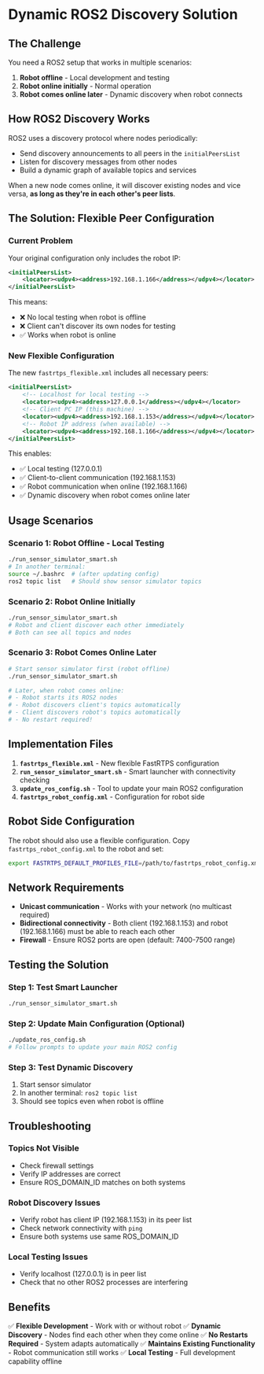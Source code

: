 # Dynamic ROS2 Discovery Solution

## The Challenge

You need a ROS2 setup that works in multiple scenarios:
1. **Robot offline** - Local development and testing
2. **Robot online initially** - Normal operation
3. **Robot comes online later** - Dynamic discovery when robot connects

## How ROS2 Discovery Works

ROS2 uses a discovery protocol where nodes periodically:
- Send discovery announcements to all peers in the `initialPeersList`
- Listen for discovery messages from other nodes
- Build a dynamic graph of available topics and services

When a new node comes online, it will discover existing nodes and vice versa, **as long as they're in each other's peer lists**.

## The Solution: Flexible Peer Configuration

### Current Problem
Your original configuration only includes the robot IP:
```xml
<initialPeersList>
    <locator><udpv4><address>192.168.1.166</address></udpv4></locator>
</initialPeersList>
```

This means:
- ❌ No local testing when robot is offline
- ❌ Client can't discover its own nodes for testing
- ✅ Works when robot is online

### New Flexible Configuration
The new `fastrtps_flexible.xml` includes all necessary peers:
```xml
<initialPeersList>
    <!-- Localhost for local testing -->
    <locator><udpv4><address>127.0.0.1</address></udpv4></locator>
    <!-- Client PC IP (this machine) -->
    <locator><udpv4><address>192.168.1.153</address></udpv4></locator>
    <!-- Robot IP address (when available) -->
    <locator><udpv4><address>192.168.1.166</address></udpv4></locator>
</initialPeersList>
```

This enables:
- ✅ Local testing (127.0.0.1)
- ✅ Client-to-client communication (192.168.1.153)
- ✅ Robot communication when online (192.168.1.166)
- ✅ Dynamic discovery when robot comes online later

## Usage Scenarios

### Scenario 1: Robot Offline - Local Testing
```bash
./run_sensor_simulator_smart.sh
# In another terminal:
source ~/.bashrc  # (after updating config)
ros2 topic list   # Should show sensor simulator topics
```

### Scenario 2: Robot Online Initially
```bash
./run_sensor_simulator_smart.sh
# Robot and client discover each other immediately
# Both can see all topics and nodes
```

### Scenario 3: Robot Comes Online Later
```bash
# Start sensor simulator first (robot offline)
./run_sensor_simulator_smart.sh

# Later, when robot comes online:
# - Robot starts its ROS2 nodes
# - Robot discovers client's topics automatically
# - Client discovers robot's topics automatically
# - No restart required!
```

## Implementation Files

1. **`fastrtps_flexible.xml`** - New flexible FastRTPS configuration
2. **`run_sensor_simulator_smart.sh`** - Smart launcher with connectivity checking
3. **`update_ros_config.sh`** - Tool to update your main ROS2 configuration
4. **`fastrtps_robot_config.xml`** - Configuration for robot side

## Robot Side Configuration

The robot should also use a flexible configuration. Copy `fastrtps_robot_config.xml` to the robot and set:
```bash
export FASTRTPS_DEFAULT_PROFILES_FILE=/path/to/fastrtps_robot_config.xml
```

## Network Requirements

- **Unicast communication** - Works with your network (no multicast required)
- **Bidirectional connectivity** - Both client (192.168.1.153) and robot (192.168.1.166) must be able to reach each other
- **Firewall** - Ensure ROS2 ports are open (default: 7400-7500 range)

## Testing the Solution

### Step 1: Test Smart Launcher
```bash
./run_sensor_simulator_smart.sh
```

### Step 2: Update Main Configuration (Optional)
```bash
./update_ros_config.sh
# Follow prompts to update your main ROS2 config
```

### Step 3: Test Dynamic Discovery
1. Start sensor simulator
2. In another terminal: `ros2 topic list`
3. Should see topics even when robot is offline

## Troubleshooting

### Topics Not Visible
- Check firewall settings
- Verify IP addresses are correct
- Ensure ROS_DOMAIN_ID matches on both systems

### Robot Discovery Issues
- Verify robot has client IP (192.168.1.153) in its peer list
- Check network connectivity with `ping`
- Ensure both systems use same ROS_DOMAIN_ID

### Local Testing Issues
- Verify localhost (127.0.0.1) is in peer list
- Check that no other ROS2 processes are interfering

## Benefits

✅ **Flexible Development** - Work with or without robot
✅ **Dynamic Discovery** - Nodes find each other when they come online
✅ **No Restarts Required** - System adapts automatically
✅ **Maintains Existing Functionality** - Robot communication still works
✅ **Local Testing** - Full development capability offline
